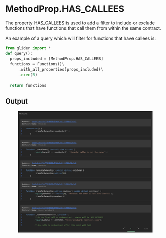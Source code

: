 # MethodProp.HAS\_CALLEES

The property HAS\_CALLEES is used to add a filter to include or exclude functions that have functions that call them from within the same contract.

An example of a query which will filter for functions that have callees is:

```python
from glider import *
def query():
  props_included = [MethodProp.HAS_CALLEES]
  functions = Functions()\
      .with_all_properties(props_included)\
      .exec(5)

  return functions
```

## Output

<figure><img src="../../../.gitbook/assets/image (178).png" alt=""><figcaption></figcaption></figure>
